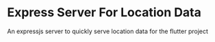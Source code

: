 # Express Server For Location Data

An expressjs server to quickly serve location data for the flutter project
